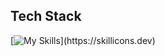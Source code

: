 <p align="left"></p>

## Tech Stack

[![My Skills](https://skillicons.dev/icons?i=python,c,bash,ruby,js,php,go,svelte,tailwind,)](https://skillicons.dev)


          

